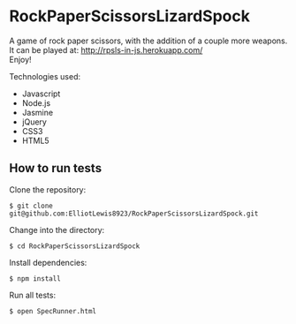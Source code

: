 RockPaperScissorsLizardSpock
=========
A game of rock paper scissors, with the addition of a couple more weapons.<br>
It can be played at: http://rpsls-in-js.herokuapp.com/<br>
Enjoy!

Technologies used:
- Javascript 
 - Node.js
 - Jasmine
 - jQuery
- CSS3
- HTML5

How to run tests
----------------
Clone the repository:
```shell
$ git clone git@github.com:ElliotLewis8923/RockPaperScissorsLizardSpock.git
```

Change into the directory:
```shell
$ cd RockPaperScissorsLizardSpock
```

Install dependencies:
```shell
$ npm install
```

Run all tests:
```shell
$ open SpecRunner.html
```
